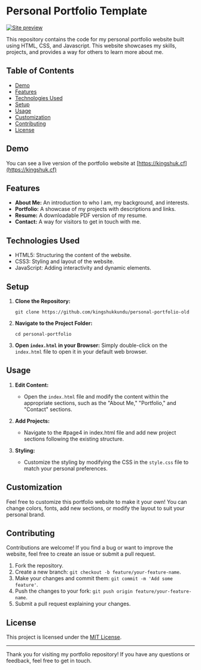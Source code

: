 # Personal Portfolio Template

[![Site preview](/images/bg/site-preview.png)](https://kingshuk.cf)

This repository contains the code for my personal portfolio website built using HTML, CSS, and Javascript. This website showcases my skills, projects, and provides a way for others to learn more about me.

## Table of Contents

- [Demo](#demo)
- [Features](#features)
- [Technologies Used](#technologies-used)
- [Setup](#setup)
- [Usage](#usage)
- [Customization](#customization)
- [Contributing](#contributing)
- [License](#license)

## Demo

You can see a live version of the portfolio website at [https://kingshuk.cf](https://kingshuk.cf)

## Features

- **About Me:** An introduction to who I am, my background, and interests.
- **Portfolio:** A showcase of my projects with descriptions and links.
- **Resume:** A downloadable PDF version of my resume.
- **Contact:** A way for visitors to get in touch with me.

## Technologies Used

- HTML5: Structuring the content of the website.
- CSS3: Styling and layout of the website.
- JavaScript: Adding interactivity and dynamic elements.

## Setup

1. **Clone the Repository:** 
   ```
   git clone https://github.com/kingshukkundu/personal-portfolio-old
   ```

2. **Navigate to the Project Folder:**
   ```
   cd personal-portfolio
   ```

3. **Open `index.html` in your Browser:**
   Simply double-click on the `index.html` file to open it in your default web browser.

## Usage

1. **Edit Content:**
   - Open the `index.html` file and modify the content within the appropriate sections, such as the "About Me," "Portfolio," and "Contact" sections.

2. **Add Projects:**
   - Navigate to the \#page4 in index.html file and add new project sections following the existing structure.

3. **Styling:**
   - Customize the styling by modifying the CSS in the `style.css` file to match your personal preferences.

## Customization

Feel free to customize this portfolio website to make it your own! You can change colors, fonts, add new sections, or modify the layout to suit your personal brand.

## Contributing

Contributions are welcome! If you find a bug or want to improve the website, feel free to create an issue or submit a pull request.

1. Fork the repository.
2. Create a new branch: `git checkout -b feature/your-feature-name`.
3. Make your changes and commit them: `git commit -m 'Add some feature'`.
4. Push the changes to your fork: `git push origin feature/your-feature-name`.
5. Submit a pull request explaining your changes.

## License

This project is licensed under the [MIT License](LICENSE).

---

Thank you for visiting my portfolio repository! If you have any questions or feedback, feel free to get in touch.
